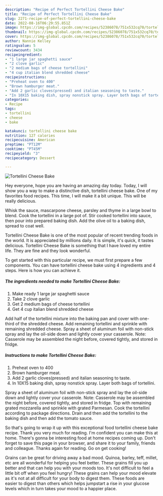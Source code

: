 ```yaml
---
description: "Recipe of Perfect Tortellini Cheese Bake"
title: "Recipe of Perfect Tortellini Cheese Bake"
slug: 2271-recipe-of-perfect-tortellini-cheese-bake
date: 2022-08-16T06:29:55.851Z
image: https://img-global.cpcdn.com/recipes/52386078/751x532cq70/tortellini-cheese-bake-recipe-main-photo.jpg
thumbnail: https://img-global.cpcdn.com/recipes/52386078/751x532cq70/tortellini-cheese-bake-recipe-main-photo.jpg
cover: https://img-global.cpcdn.com/recipes/52386078/751x532cq70/tortellini-cheese-bake-recipe-main-photo.jpg
author: Nannie Kelley
ratingvalue: 5
reviewcount: 3434
recipeingredient:
- "1 large jar spaghetti sauce"
- "2 clove garlic"
- "2 medium bags of cheese tortellini"
- "4 cup italian blend shredded cheese"
recipeinstructions:
- "Preheat oven to 400"
- "Brown hamburger meat."
- "Add 2 garlic cloves(pressed) and italian seasoning to taste."
- "In 10X15 baking dish, spray nonstick spray. Layer both bags of tortellini."
categories:
- Recipe
tags:
- tortellini
- cheese
- bake

katakunci: tortellini cheese bake 
nutrition: 127 calories
recipecuisine: American
preptime: "PT12M"
cooktime: "PT45M"
recipeyield: "3"
recipecategory: Dessert

---
```



![Tortellini Cheese Bake](https://img-global.cpcdn.com/recipes/52386078/751x532cq70/tortellini-cheese-bake-recipe-main-photo.jpg)

Hey everyone, hope you are having an amazing day today. Today, I will show you a way to make a distinctive dish, tortellini cheese bake. One of my favorites food recipes. This time, I will make it a bit unique. This will be really delicious.

Whisk the sauce, mascarpone cheese, parsley and thyme in a large bowl to blend. Cook the tortellini in a large pot of. Stir cooked tortellini into sauce, then pour into prepared baking dish. Add the olive oil to a baking dish, spread to coat well.

Tortellini Cheese Bake is one of the most popular of recent trending foods in the world. It is appreciated by millions daily. It is simple, it's quick, it tastes delicious. Tortellini Cheese Bake is something that I have loved my entire life. They are fine and they look wonderful.


To get started with this particular recipe, we must first prepare a few components. You can have tortellini cheese bake using 4 ingredients and 4 steps. Here is how you can achieve it.

<!--inarticleads1-->

##### The ingredients needed to make Tortellini Cheese Bake:

1. Make ready 1 large jar spaghetti sauce
1. Take 2 clove garlic
1. Get 2 medium bags of cheese tortellini
1. Get 4 cup italian blend shredded cheese


Add half of the tortellini mixture into the baking pan and cover with one-third of the shredded cheese. Add remaining tortellini and sprinkle with remaining shredded cheese. Spray a sheet of aluminum foil with non-stick spray and lay the oil-side down and lightly cover your casserole. Note: Casserole may be assembled the night before, covered tightly, and stored in fridge. 

<!--inarticleads2-->

##### Instructions to make Tortellini Cheese Bake:

1. Preheat oven to 400
1. Brown hamburger meat.
1. Add 2 garlic cloves(pressed) and italian seasoning to taste.
1. In 10X15 baking dish, spray nonstick spray. Layer both bags of tortellini.


Spray a sheet of aluminum foil with non-stick spray and lay the oil-side down and lightly cover your casserole. Note: Casserole may be assembled the night before, covered tightly, and stored in fridge. Top with remaining grated mozzarella and sprinkle with grated Parmesan. Cook the tortellini according to package directions. Drain and then add the tortellini to the baking dish and then add the tomato sauce. 

So that's going to wrap it up with this exceptional food tortellini cheese bake recipe. Thank you very much for reading. I'm confident you can make this at home. There's gonna be interesting food at home recipes coming up. Don't forget to save this page in your browser, and share it to your family, friends and colleague. Thanks again for reading. Go on get cooking!

Grains can be great for driving away a bad mood. Quinoa, barley, teff, millet, etc are all wonderful for helping you feel better. These grains fill you up better and that can help you with your moods too. It's not difficult to feel a little bit off when you feel hungry! These grains can help your mood elevate as it's not at all difficult for your body to digest them. These foods are easier to digest than others which helps jumpstart a rise in your glucose levels which in turn takes your mood to a happier place.
